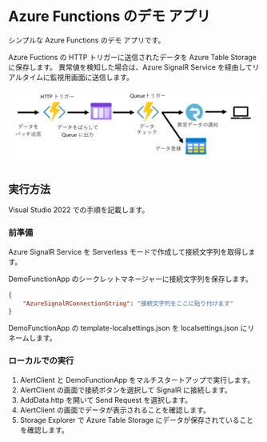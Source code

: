 ﻿# Azure Functions のデモ アプリ

シンプルな Azure Functions のデモ アプリです。

Azure Fuctions の HTTP トリガーに送信されたデータを Azure Table Storage に保存します。
異常値を検知した場合は、Azure SignalR Service を経由してリアルタイムに監視用画面に送信します。

![](images/2025-01-23-10-28-45.png)

## 実行方法

Visual Studio 2022 での手順を記載します。

### 前準備

Azure SignalR Service を Serverless モードで作成して接続文字列を取得します。

DemoFunctionApp のシークレットマネージャーに接続文字列を保存します。

```json
{
    "AzureSignalRConnectionString": "接続文字列をここに貼り付けます"
}
```

DemoFunctionApp の template-localsettings.json を localsettings.json にリネームします。

### ローカルでの実行

1. AlertClient と DemoFunctionApp をマルチスタートアップで実行します。
2. AlertClient の画面で接続ボタンを選択して SignalR に接続します。
3. AddData.http を開いて Send Request を選択します。
4. AlertClient の画面でデータが表示されることを確認します。
5. Storage Explorer で Azure Table Storage にデータが保存されていることを確認します。
